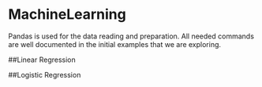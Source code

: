# MachineLearning

Pandas is used for the data reading and preparation. All needed commands are well documented in the initial examples that we are exploring.

##Linear Regression

##Logistic Regression
